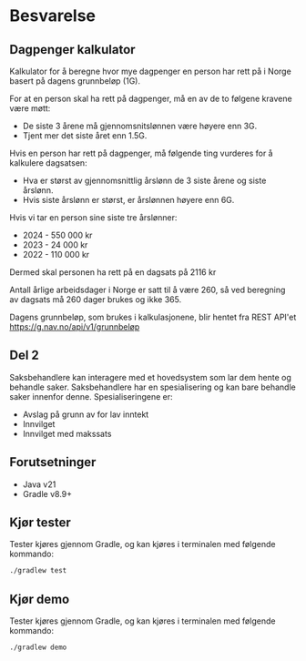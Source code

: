 # Besvarelse

## Dagpenger kalkulator
Kalkulator for å beregne hvor mye dagpenger en person har rett på i Norge basert på dagens grunnbeløp (1G).

For at en person skal ha rett på dagpenger, må en av de to følgene kravene være møtt:
- De siste 3 årene må gjennomsnitslønnen være høyere enn 3G.
- Tjent mer det siste året enn 1.5G.

Hvis en person har rett på dagpenger, må følgende ting vurderes for å kalkulere dagsatsen:
- Hva er størst av gjennomsnittlig årslønn de 3 siste årene og siste årslønn.
- Hvis siste årslønn er størst, er årslønnen høyere enn 6G.

Hvis vi tar en person sine siste tre årslønner:
- 2024 - 550 000 kr
- 2023 - 24 000 kr
- 2022 - 110 000 kr

Dermed skal personen ha rett på en dagsats på 2116 kr

Antall årlige arbeidsdager i Norge er satt til å være 260, så ved beregning av dagsats må 260 dager
brukes og ikke 365.

Dagens grunnbeløp, som brukes i kalkulasjonene, blir hentet fra REST API'et https://g.nav.no/api/v1/grunnbeløp

## Del 2 
Saksbehandlere kan interagere med et hovedsystem som lar dem hente og behandle saker. 
Saksbehandlere har en spesialisering og kan bare behandle saker innenfor denne.
Spesialiseringene er:

- Avslag på grunn av for lav inntekt
- Innvilget
- Innvilget med makssats

## Forutsetninger
- Java v21
- Gradle v8.9+

## Kjør tester
Tester kjøres gjennom Gradle, og kan kjøres i terminalen med følgende kommando:
````bash
./gradlew test
````

## Kjør demo
Tester kjøres gjennom Gradle, og kan kjøres i terminalen med følgende kommando:
````bash
./gradlew demo
````